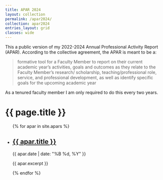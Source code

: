 ```yaml
---
title: APAR 2024
layout: collection
permalink: /apar2024/
collection: apar2024
entries_layout: grid
classes: wide
---
```


This a public version of my 2022-2024 Annual Professional Activity Report (APAR). According to the collective agreement, the APAR is meant to be a: 

>formative tool for a Faculty Member to report on their current academic
year’s activities, goals and outcomes as they relate to the Faculty Member’s research/
scholarship, teaching/professional role, service, and professional development, as well as
identify specific goals for the upcoming academic year

As a tenured faculty member I am only required to do this every two years. 



<h1>{{ page.title }}</h1>
<ul>
  {% for apar in site.apars %}
    <li>
      <h2><a href="{{ apar.url }}">{{ apar.title }}</a></h2>
      <p>{{ apar.date | date: "%B %d, %Y" }}</p>
      <p>{{ apar.excerpt }}</p>
    </li>
  {% endfor %}
</ul>